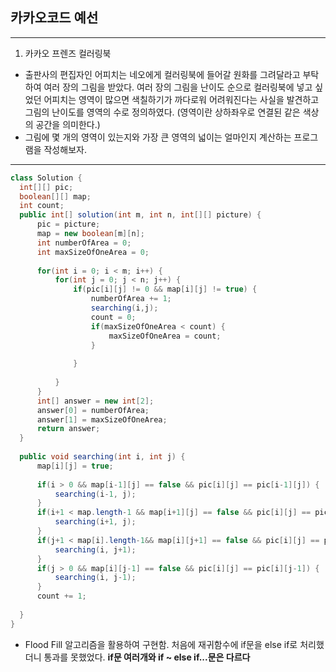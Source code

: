 ## 카카오코드 예선
--- 

1. 카카오 프렌즈 컬러링북

- 출판사의 편집자인 어피치는 네오에게 컬러링북에 들어갈 원화를 그려달라고 부탁하여 여러 장의 그림을 받았다. 여러 장의 그림을 난이도 순으로 컬러링북에 넣고 싶었던 어피치는 영역이 많으면 색칠하기가 까다로워 어려워진다는 사실을 발견하고 그림의 난이도를 영역의 수로 정의하였다. (영역이란 상하좌우로 연결된 같은 색상의 공간을 의미한다.)
- 그림에 몇 개의 영역이 있는지와 가장 큰 영역의 넓이는 얼마인지 계산하는 프로그램을 작성해보자.

---

```java
class Solution {
  int[][] pic;
  boolean[][] map;
  int count;
  public int[] solution(int m, int n, int[][] picture) {
      pic = picture;
      map = new boolean[m][n];
      int numberOfArea = 0;
      int maxSizeOfOneArea = 0;
      
      for(int i = 0; i < m; i++) {
          for(int j = 0; j < n; j++) {
              if(pic[i][j] != 0 && map[i][j] != true) {
                  numberOfArea += 1;
                  searching(i,j);
                  count = 0;
                  if(maxSizeOfOneArea < count) {
                      maxSizeOfOneArea = count;
                  }
                  
              }
             
          }
      }
      int[] answer = new int[2];
      answer[0] = numberOfArea;
      answer[1] = maxSizeOfOneArea;
      return answer;
  }
    
  public void searching(int i, int j) {
      map[i][j] = true;
      
      if(i > 0 && map[i-1][j] == false && pic[i][j] == pic[i-1][j]) {
          searching(i-1, j);
      } 
      if(i+1 < map.length-1 && map[i+1][j] == false && pic[i][j] == pic[i+1][j]) {
          searching(i+1, j);
      } 
      if(j+1 < map[i].length-1&& map[i][j+1] == false && pic[i][j] == pic[i][j+1]) {
          searching(i, j+1);
      } 
      if(j > 0 && map[i][j-1] == false && pic[i][j] == pic[i][j-1]) {
          searching(i, j-1);
      }
      count += 1;
      
  }
}
```
- Flood Fill 알고리즘을 활용하여 구현함. 처음에 재귀함수에 if문을 else if로 처리했더니 통과를 못했었다. **if문 여러개와 if ~ else if...문은 다르다**